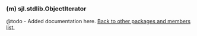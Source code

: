 ### (m) sjl.stdlib.ObjectIterator
@todo - Added documentation here.
[Back to other packages and members list.](#other-packages-and-members)
